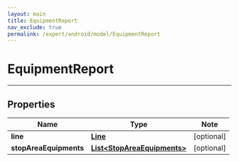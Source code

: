 ```yaml
---
layout: main
title: EquipmentReport
nav_exclude: true
permalink: /expert/android/model/EquipmentReport
---
```


# EquipmentReport

---

## Properties

Name | Type | Note
---- | ---- | ----
**line** | [**Line**](Line.md) | [optional] 
**stopAreaEquipments** | [**List&lt;StopAreaEquipments&gt;**](StopAreaEquipments.md) | [optional] 

